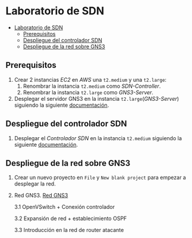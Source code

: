 # Laboratorio de SDN

- [Laboratorio de SDN](#laboratorio-de-sdn)
  - [Prerequisitos](#prerequisitos)
  - [Despliegue del controlador SDN](#despliegue-del-controlador-sdn)
  - [Despliegue de la red sobre GNS3](#despliegue-de-la-red-sobre-gns3)

## Prerequisitos

1. Crear 2 instancias *EC2* en *AWS* una `t2.medium` y una `t2.large`:
   1. Renombrar la instancia `t2.medium` como *SDN-Controller*.
   2. Renombrar la instancia `t2.large` como *GNS3-Server*.
2. Desplegar el servidor GNS3 en la instancia `t2.large`(*GNS3-Server*) siguiendo la siguiente [documentación](../GNS3ServerDeployment/README.md).

## Despliegue del controlador SDN

1. Desplegar el *Controlador SDN* en la instancia `t2.medium` siguiendo la siguiente [documentación](./controller/controller.md).
  
## Despliegue de la red sobre GNS3

1. Crear un nuevo proyecto en `File` y `New blank project` para empezar a desplegar la red.

     
  1. Red GNS3. [Red GNS3](./RedGNS3/REDGNS3.md)
  
      3.1 OpenVSwitch + Conexión controlador
      
      3.2 Expansión de red + establecimiento OSPF
      
      3.3 Introducción en la red de router atacante

